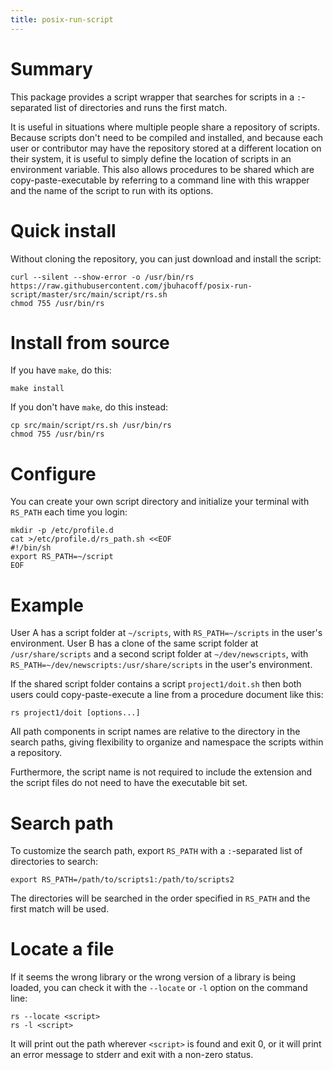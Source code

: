 ```yaml
---
title: posix-run-script
---
```


# Summary

This package provides a script wrapper that searches for scripts in a `:`-separated list
of directories and runs the first match.

It is useful in situations where multiple people share a repository of scripts. Because
scripts don't need to be compiled and installed, and because each user or contributor may
have the repository stored at a different location on their system, it is useful to simply
define the location of scripts in an environment variable. This also allows procedures
to be shared which are copy-paste-executable by referring to a command line with this 
wrapper and the name of the script to run with its options.  

# Quick install

Without cloning the repository, you can just download and install the script:

```
curl --silent --show-error -o /usr/bin/rs https://raw.githubusercontent.com/jbuhacoff/posix-run-script/master/src/main/script/rs.sh
chmod 755 /usr/bin/rs
```

# Install from source

If you have `make`, do this:

```
make install
```

If you don't have `make`, do this instead:

```
cp src/main/script/rs.sh /usr/bin/rs
chmod 755 /usr/bin/rs
```

# Configure

You can create your own script directory and initialize your terminal with `RS_PATH`
each time you login:

```
mkdir -p /etc/profile.d
cat >/etc/profile.d/rs_path.sh <<EOF
#!/bin/sh
export RS_PATH=~/script
EOF
```

# Example 

User A has a script folder at `~/scripts`, with `RS_PATH=~/scripts` in the
user's environment. User B has a clone of the same script folder at
`/usr/share/scripts` and a second script folder at `~/dev/newscripts`, with
`RS_PATH=~/dev/newscripts:/usr/share/scripts` in the user's environment.

If the shared script folder contains a script `project1/doit.sh` then both
users could copy-paste-execute a line from a procedure document like this:

```
rs project1/doit [options...]
```

All path components in script names are relative to the directory in the search paths,
giving flexibility to organize and namespace the scripts within a repository.

Furthermore, the script name is not required to include the extension and the script files
do not need to have the executable bit set. 

# Search path

To customize the search path, export `RS_PATH` with a `:`-separated list of 
directories to search:

```
export RS_PATH=/path/to/scripts1:/path/to/scripts2
```

The directories will be searched in the order specified in `RS_PATH` and the
first match will be used.

# Locate a file

If it seems the wrong library or the wrong version of a library is being loaded,
you can check it with the `--locate` or `-l` option on the command line:

```
rs --locate <script>
rs -l <script>
```

It will print out the path wherever `<script>` is found and exit 0, or it will print
an error message to stderr and exit with a non-zero status. 


